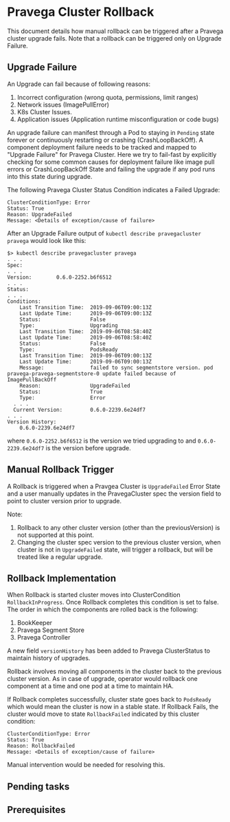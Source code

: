 # Pravega Cluster Rollback

This document details how manual rollback can be triggered after a Pravega cluster upgrade fails.
Note that a rollback can be triggered only on Upgrade Failure.

## Upgrade Failure

An Upgrade can fail because of following reasons:

1. Incorrect configuration (wrong quota, permissions, limit ranges)
2. Network issues (ImagePullError)
3. K8s Cluster Issues.
4. Application issues (Application runtime misconfiguration or code bugs)

An upgrade failure can manifest through a Pod to staying in `Pending` state forever or continuously restarting or crashing (CrashLoopBackOff).
A component deployment failure needs to be tracked and mapped to "Upgrade Failure" for Pravega Cluster.
Here we try to fail-fast by explicitly checking for some common causes for deployment failure like image pull errors or  CrashLoopBackOff State and failing the upgrade if any pod runs into this state during upgrade.

The following Pravega Cluster Status Condition indicates a Failed Upgrade:

```
ClusterConditionType: Error
Status: True
Reason: UpgradeFailed
Message: <Details of exception/cause of failure>
```
After an Upgrade Failure output of `kubectl describe pravegacluster pravega` would look like this:

```
$> kubectl describe pravegacluster pravega
. . .
Spec:
. . .
Version:        0.6.0-2252.b6f6512
. . .
Status:
. . .
Conditions:
    Last Transition Time:  2019-09-06T09:00:13Z
    Last Update Time:      2019-09-06T09:00:13Z
    Status:                False
    Type:                  Upgrading
    Last Transition Time:  2019-09-06T08:58:40Z
    Last Update Time:      2019-09-06T08:58:40Z
    Status:                False
    Type:                  PodsReady
    Last Transition Time:  2019-09-06T09:00:13Z
    Last Update Time:      2019-09-06T09:00:13Z
    Message:               failed to sync segmentstore version. pod pravega-pravega-segmentstore-0 update failed because of ImagePullBackOff
    Reason:                UpgradeFailed
    Status:                True
    Type:                  Error
  . . .
  Current Version:         0.6.0-2239.6e24df7
. . .
Version History:
    0.6.0-2239.6e24df7
```
where `0.6.0-2252.b6f6512` is the version we tried upgrading to and `0.6.0-2239.6e24df7` is the version before upgrade.

## Manual Rollback Trigger
A Rollback is triggered when a Pravgea Cluster is `UpgradeFailed` Error State and a user manually updates in the PravegaCluster spec the version field to point to cluster version prior to upgrade.

Note:
1. Rollback to any other cluster version (other than the previousVersion) is not supported at this point.
2. Changing the cluster spec version to the previous cluster version, when cluster is not in `UpgradeFailed` state, will trigger a rollback, but will be treated like a regular upgrade.

## Rollback Implementation
When Rollback is started cluster moves into ClusterCondition `RollbackInProgress`.
Once Rollback completes this condition is set to false.
The order in which the components are rolled back is the following:

1. BookKeeper
2. Pravega Segment Store
3. Pravega Controller

A new field `versionHistory` has been added to Pravega ClusterStatus to maintain history of upgrades.

Rollback involves moving all components in the cluster back to the previous cluster version. As in case of upgrade, operator would rollback one component at a time and one pod at a time to maintain HA.

If Rollback completes successfully, cluster state goes back to `PodsReady` which would mean the cluster is now in a stable state.
If Rollback Fails, the cluster would move to state `RollbackFailed` indicated by this cluster condition:
```
ClusterConditionType: Error
Status: True
Reason: RollbackFailed
Message: <Details of exception/cause of failure>
```

Manual intervention would be needed for resolving this.







## Pending tasks


## Prerequisites
